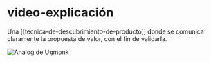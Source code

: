# video-explicación
Una [[tecnica-de-descubrimiento-de-producto]] donde se comunica claramente la propuesta de valor, con el fin de validarla.

![Analog de Ugmonk](https://youtu.be/nCNAmeKIhF4?si=3pVyqp7pxBoqiAAZ)
